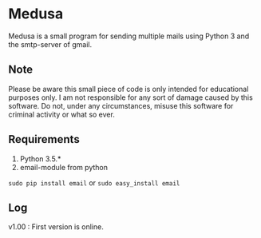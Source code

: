 # Medusa
Medusa is a small program for sending multiple mails using Python 3 and the smtp-server of gmail.

## Note
Please be aware this small piece of code is only intended for educational purposes only. I am not responsible for any sort of damage caused by this software.
Do not, under any circumstances, misuse this software for criminal activity or what so ever.

## Requirements
1) Python 3.5.*
2) email-module from python

`sudo pip install email`
or
`sudo easy_install email`

## Log
v1.00 : First version is online.
